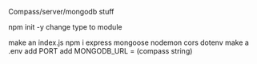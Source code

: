 Compass/server/mongodb stuff

npm init -y
change type to module

make an index.js
npm i express mongoose nodemon cors dotenv
make a .env
add PORT
add MONGODB_URL = (compass string) 